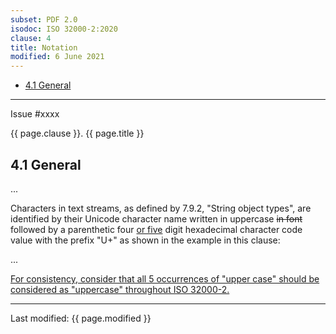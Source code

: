 ```yaml
---
subset: PDF 2.0
isodoc: ISO 32000-2:2020
clause: 4
title: Notation
modified: 6 June 2021
---
```


<ul class="noprint">
    <li><a href="#H4.1">4.1 General</a>
    </li>
</ul>
<hr>

<link rel="stylesheet" href="../assets/iso-style.css">
<div class="isostyle">
<div class="fixedpopup" id="issuelink">
    Issue #xxxx
</div>

<p class="fake-h1">{{ page.clause }}. {{ page.title }}</p>

<h2 id="H4.1">4.1 General</h2>

<p>...</p>

<p>
Characters in text streams, as defined by 7.9.2, "String object types", are identified by their Unicode character name written in uppercase
<del onMouseEnter="mouseEnter(this)" data-issue="75">in font</del> followed by a parenthetic four <ins onMouseEnter="mouseEnter(this)" data-issue="75">or five</ins>
digit hexadecimal character code value with the prefix "U+" as shown in the example in this clause:
</p>

<p>...</p>

<p>
<ins onMouseEnter="mouseEnter(this)" data-issue="75">For consistency, consider that all 5 occurrences of "upper case" should be considered as "uppercase" throughout ISO 32000-2.</ins>
</p>

</div>


<hr>
<p class="footnote">Last modified: {{ page.modified }}</p>
